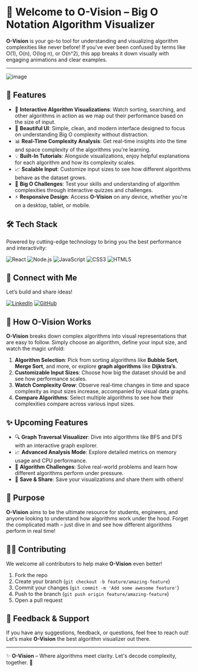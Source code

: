 # 🔮 Welcome to **O-Vision** – Big O Notation Algorithm Visualizer

**O-Vision** is your go-to tool for understanding and visualizing algorithm complexities like never before! If you've ever been confused by terms like O(1), O(n), O(log n), or O(n^2), this app breaks it down visually with engaging animations and clear examples.
***

![image](https://github.com/user-attachments/assets/2cfec334-51ed-40c9-b390-5518e50793e0)

## 🚀 Features

- 🧠 **Interactive Algorithm Visualizations**: Watch sorting, searching, and other algorithms in action as we map out their performance based on the size of input.
- 🎨 **Beautiful UI**: Simple, clean, and modern interface designed to focus on understanding Big O complexity without distraction.
- 📊 **Real-Time Complexity Analysis**: Get real-time insights into the time and space complexity of the algorithms you're learning.
- 💡 **Built-In Tutorials**: Alongside visualizations, enjoy helpful explanations for each algorithm and how its complexity scales.
- 📈 **Scalable Input**: Customize input sizes to see how different algorithms behave as the dataset grows.
- 🎉 **Big O Challenges**: Test your skills and understanding of algorithm complexities through interactive quizzes and challenges.
- ⚡ **Responsive Design**: Access **O-Vision** on any device, whether you're on a desktop, tablet, or mobile.

## 🛠️ Tech Stack

Powered by cutting-edge technology to bring you the best performance and interactivity:

![React](https://img.shields.io/badge/React-17.0.2-61DAFB?style=for-the-badge&logo=react)
![Node.js](https://img.shields.io/badge/Node.js-14.17.0-339933?style=for-the-badge&logo=nodedotjs)
![JavaScript](https://img.shields.io/badge/JavaScript-ES6-F7DF1E?style=for-the-badge&logo=javascript)
![CSS3](https://img.shields.io/badge/CSS3-3C99DC?style=for-the-badge&logo=css3)
![HTML5](https://img.shields.io/badge/HTML5-E34F26?style=for-the-badge&logo=html5)

## 👥 Connect with Me

Let’s build and share ideas!

[![LinkedIn](https://img.shields.io/badge/LinkedIn-Connect-blue?style=for-the-badge&logo=linkedin)](https://www.linkedin.com/in/ailyndiaz01/)
[![GitHub](https://img.shields.io/badge/GitHub-ailynux-181717?style=for-the-badge&logo=github)](https://github.com/ailynux)

## 🌟 How O-Vision Works

**O-Vision** breaks down complex algorithms into visual representations that are easy to follow. Simply choose an algorithm, define your input size, and watch the magic unfold:

1. **Algorithm Selection**: Pick from sorting algorithms like **Bubble Sort**, **Merge Sort**, and more, or explore **graph algorithms** like **Dijkstra’s**.
2. **Customizable Input Sizes**: Choose how big the dataset should be and see how performance scales.
3. **Watch Complexity Grow**: Observe real-time changes in time and space complexity as input sizes increase, accompanied by visual data graphs.
4. **Compare Algorithms**: Select multiple algorithms to see how their complexities compare across various input sizes.

## ✨ Upcoming Features

- 🔍 **Graph Traversal Visualizer**: Dive into algorithms like BFS and DFS with an interactive graph explorer.
- 📈 **Advanced Analysis Mode**: Explore detailed metrics on memory usage and CPU performance.
- 🧠 **Algorithm Challenges**: Solve real-world problems and learn how different algorithms perform under pressure.
- 💾 **Save & Share**: Save your visualizations and share them with others!

## 🎯 Purpose

**O-Vision** aims to be the ultimate resource for students, engineers, and anyone looking to understand how algorithms work under the hood. Forget the complicated math – just dive in and see how different algorithms perform in real time!

## 🧑‍💻 Contributing

We welcome all contributors to help make **O-Vision** even better!

1. Fork the repo
2. Create your branch (`git checkout -b feature/amazing-feature`)
3. Commit your changes (`git commit -m 'Add some awesome feature'`)
4. Push to the branch (`git push origin feature/amazing-feature`)
5. Open a pull request

## 📧 Feedback & Support

If you have any suggestions, feedback, or questions, feel free to reach out! Let’s make **O-Vision** the best algorithm visualizer out there.

---

✨ **O-Vision** – Where algorithms meet clarity. Let's decode complexity, together. 🔮
